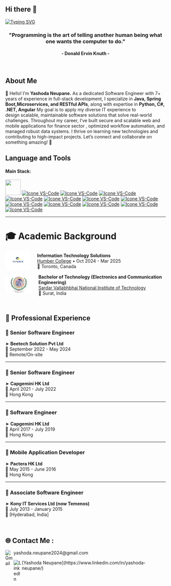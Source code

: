 ## Hi there 👋
[![Typing SVG](https://readme-typing-svg.herokuapp.com?color=00008B&size=39&center=true&vCenter=true&width=1000&lines=Welcome+to+my+GitHub+profile!;My+name+is+Yashoda+Neupane;I'm+Full+Stack+Developer)](https://git.io/typing-svg)

<h3 align="center">"Programming is the art of telling another human being what one wants the computer to do."</h3>
<h4 align="center">- Donald Ervin Knuth -</h4>

<br>

##  About Me
👋 Hello! I’m <b>Yashoda Neupane.</b>
As a dedicated Software Engineer with 7+ years of experience in full-stack development, I specialize in <b>Java, Spring Boot,Microservices, and RESTful APIs</b>, along with expertise in <b>Python, C#, .NET, Angular</b>  My goal is to apply my diverse IT experience to design scalable, maintainable software solutions that solve real-world challenges.
Throughout my career, I’ve built secure and scalable web and mobile applications for finance sector , optimized workflow automation, and managed robust data systems. I thrive on learning new technologies and contributing to high-impact projects.
Let’s connect and collaborate on something amazing! 🚀
<br>

## Language and Tools

#### Main Stack:



  [<img height="48px" width="48px" src="https://skillicons.dev/icons?i=java"/>](https://java.com/)
  [<img height="48px" width="48px" alt="Icone VS-Code" src="https://skillicons.dev/icons?i=spring"/>](https://spring.io/projects/spring-boot/)
  [<img height="48px" width="48px" alt="Icone VS-Code" src="https://skillicons.dev/icons?i=py"/>](https://www.python.org/)
  [<img height="48px" width="48px" alt="Icone VS-Code" src="https://skillicons.dev/icons?i=dotnet"/>](https://dotnet.microsoft.com/en-us/)
  [<img height="48px" width="48px" alt="Icone VS-Code" src="https://skillicons.dev/icons?i=angular"/>](https://angular.dev/)
  [<img height="48px" width="48px" alt="Icone VS-Code" src="https://skillicons.dev/icons?i=aws"/>](https://aws.amazon.com/)
   [<img height="48px" width="48px" alt="Icone VS-Code" src="https://skillicons.dev/icons?i=azure"/>](https://azure.microsoft.com/en-ca)
  [<img height="48px" width="48px" alt="Icone VS-Code" src="https://skillicons.dev/icons?i=docker"/>](https://www.docker.com/)
  [<img height="48px" width="48px" alt="Icone VS-Code" src="https://skillicons.dev/icons?i=html"/>](https://developer.mozilla.org/en-US/docs/Web/HTML)
  [<img height="48px" width="48px" alt="Icone VS-Code" src="https://skillicons.dev/icons?i=css"/>](https://developer.mozilla.org/en-US/docs/Web/CSS)
  [<img height="48px" width="48px" alt="Icone VS-Code" src="https://skillicons.dev/icons?i=ts"/>](https://www.typescriptlang.org/)
   [<img height="48px" width="48px" alt="Icone VS-Code" src="https://skillicons.dev/icons?i=supabase"/>](https://postgresql.org/)
   [<img height="48px" width="48px" alt="Icone VS-Code" src="https://skillicons.dev/icons?i=mysql"/>](https://www.mysql.com/)

---

# 🎓 Academic Background

<div style="display: flex; align-items: center; margin-bottom: 10px;">
  <a href="https://humber.ca/">
    <img src="assets/humber_logo.png" alt="Humber College" height="50px" width="70px" style="margin-right: 20px; object-fit: contain; background: white; padding: 5px; border-radius: 4px; max-width: 70px; max-height: 50px;">
  </a>
  <div>
    <strong>Information Technology Solutions</strong><br>
    <a href="https://humber.ca/">Humber College</a> • Oct 2024 - Mar 2025<br>
    📍 Toronto, Canada
  </div>
</div> 

<div style="display: flex; align-items: center; margin-bottom: 10px;">
  <a href="https://www.svnit.ac.in/">
    <img src="assets/NIT_Surat.png" alt="SVNIT" height="50px" width="80px" style="margin-right: 20px; object-fit: contain; padding: 2px; background: white; max-width: 80px; max-height: 50px;">
  </a>
  <div>
    <strong>Bachelor of Technology (Electronics and Communication Engineering)</strong><br>
    <a href="https://www.svnit.ac.in/">Sardar Vallabhbhai National Institute of Technology </a> <br>
    📍 Surat, India
  </div>
</div>
<br>

## 💼 Professional Experience

### 🔹 **Senior Software Engineer**  
➤ **Beetech Solution Pvt Ltd**  
📅 September 2022 - May 2024  
📍 Remote/On-site  

---

### 🔹 **Senior Software Engineer**  
➤ **Capgemini HK Ltd**  
📅 April 2021 - July 2022  
📍 Hong Kong  

---

### 🔹 **Software Engineer**  
➤ **Capgemini HK Ltd**  
📅 April 2017 - July 2019  
📍 Hong Kong  

---

### 📱 **Mobile Application Developer**  
➤ **Pactera HK Ltd**  
📅 May 2015 - June 2016  
📍 Hong Kong  

---

### 🔸 **Associate Software Engineer**  
➤ **Kony IT Services Ltd (now Temenos)**  
📅 July 2013 - January 2015  
📍 [Hyderabad, India]  

<br>

## 🌐 Contact Me : 

<p>
  <a href="mailto:your.email@gmail.com">
    <img align="left" alt="Gmail" width="26px" src="https://upload.wikimedia.org/wikipedia/commons/7/7e/Gmail_icon_%282020%29.svg" />
  </a>
 yashoda.neupane2024@gmail.com
</p>

<p>
  <a href="https://linkedin.com/in/your-profile">
    <img align="left" alt="LinkedIn" width="26px" src="https://cdn-icons-png.flaticon.com/512/174/174857.png" />
  </a>
  [Yashoda Neupane](https://www.linkedin.com/in/yashoda-neupane/)
</p>





